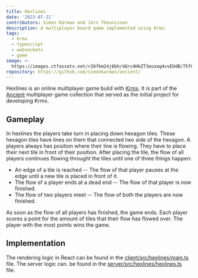 ```yaml
---
title: Hexlines
date: '2023-07-31'
contributors: Simon Karman and Jorn Theunissen
description: A multiplayer board game implemented using Krmx.
tags:
  - krmx
  - typescript
  - websockets
  - game
image: >-
  https://images.ctfassets.net/r26fkm24j6bh/4Qrc4HkZT3eozwg4vvEUdB/75f09c7a2ab868c70a0814e2e7866bd2/ancient-hexlines.jpeg
repository: https://github.com/simonkarman/ancient/
---
```


Hexlines is an online multiplayer game build with [Krmx](https://simonkarman.github.io/krmx). It is part of the [Ancient](https://github.com/simonkarman/ancient/) multiplayer game collection that served as the initial project for developing Krmx.

## Gameplay
In hexlines the players take turn in placing down hexagon tiles. These hexagon tiles have lines on them that connected two side of the hexagon. A players always has position where their line is flowing. They have to place their next tile in front of their position. After placing the tile, the flow of all players continues flowing throught the tiles until one of three things happen:

- An edge of a tile is reached -- The flow of that player pauses at the edge until a new tile is placed in front of it.
- The flow of a player ends at a dead end -- The flow of that player is now finished.
- The flow of two players meet -- The flow of both the players are now finished.

As soon as the flow of all players has finished, the game ends. Each player scores a point for the amount of tiles that their flow has flowed over. The player with the most points wins the game.

## Implementation
The rendering logic in React can be found in the [client/src/hexlines/main.ts](https://github.com/simonkarman/ancient/blob/main/client/src/hexlines/main.tsx) file. The server logic can. be found in the [server/src/hexlines/hexlines.ts](https://github.com/simonkarman/ancient/blob/main/server/src/hexlines/hexlines.ts) file.